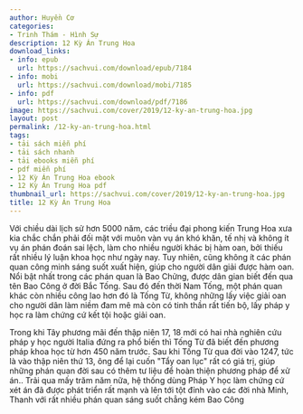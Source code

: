 ```yaml
---
author: Huyền Cơ
categories:
- Trinh Thám - Hình Sự
description: 12 Kỳ Án Trung Hoa
download_links:
- info: epub
  url: https://sachvui.com/download/epub/7184
- info: mobi
  url: https://sachvui.com/download/mobi/7185
- info: pdf
  url: https://sachvui.com/download/pdf/7186
image: https://sachvui.com/cover/2019/12-ky-an-trung-hoa.jpg
layout: post
permalink: /12-ky-an-trung-hoa.html
tags:
- tải sách miễn phí
- tải sách nhanh
- tải ebooks miễn phí
- pdf miễn phí
- 12 Kỳ Án Trung Hoa ebook
- 12 Kỳ Án Trung Hoa pdf
thumbnail_url: https://sachvui.com/cover/2019/12-ky-an-trung-hoa.jpg
title: 12 Kỳ Án Trung Hoa
---
```


 <div class="item-desc text-justify"> <p>Với chiều dài lịch sử hơn 5000 năm, các triều đại phong kiến Trung Hoa xưa kia chắc chắn phải đối mặt với muôn vàn vụ án khó khăn, tế nhị và không ít vụ án phán đoán sai lệch, làm cho nhiều người khác bị hàm oan, bởi thiếu rất nhiều lý luận khoa học như ngày nay. Tuy nhiên, cũng không ít các phán quan công minh sáng suốt xuất hiện, giúp cho người dân giải được hàm oan. Nổi bật nhất trong các phán quan là Bao Chửng, được dân gian biết đến qua tên Bao Công ở đời Bắc Tống. Sau đó đến thời Nam Tống, một phán quan khác còn nhiều công lao hơn đó là Tống Từ, không những lấy việc giải oan cho người dân làm niềm đam mê mà còn có tinh thần rất tiến bộ, lấy pháp y học ra làm chứng cứ kết tội hoặc giải oan.</p><p>Trong khi Tây phương mãi đến thập niên 17, 18 mới có hai nhà nghiên cứu pháp y học người Italia đứng ra phổ biến thì Tống Từ đã biết đến phương pháp khoa học từ hơn 450 năm trước. Sau khi Tống Từ qua đời vào 1247, tức là vào thập niên thứ 13, ông để lại cuốn "Tẩy oan lục" rất có giá trị, giúp những phán quan đời sau có thêm tư liệu để hoàn thiện phương pháp để xử án.. Trải qua mấy trăm năm nữa, hệ thống dùng Pháp Y học làm chứng cứ xét án đã được phát triển rất mạnh và lên tới tột đỉnh vào các đời nhà Minh, Thanh với rất nhiều phán quan sáng suốt chẳng kém Bao Công</p> </div>